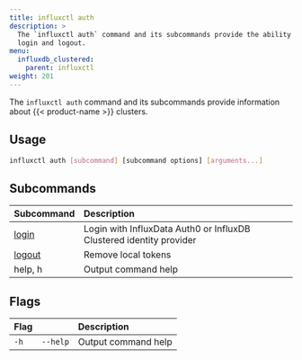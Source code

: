 ```yaml
---
title: influxctl auth
description: >
  The `influxctl auth` command and its subcommands provide the ability to
  login and logout.
menu:
  influxdb_clustered:
    parent: influxctl
weight: 201
---
```


The `influxctl auth` command and its subcommands provide information about
{{< product-name >}} clusters.

## Usage

```sh
influxctl auth [subcommand] [subcommand options] [arguments...]
```

## Subcommands

| Subcommand                                                               | Description                     |
| :----------------------------------------------------------------------- | :------------------------------ |
| [login](/influxdb/cloud-dedicated/reference/cli/influxctl/auth/login/)   | Login with InfluxData Auth0 or InfluxDB Clustered identity provider |
| [logout](/influxdb/cloud-dedicated/reference/cli/influxctl/auth/logout/) | Remove local tokens             |
| help, h                                                                  | Output command help             |

## Flags

| Flag |          | Description         |
| :--- | :------- | :------------------ |
| `-h` | `--help` | Output command help |
